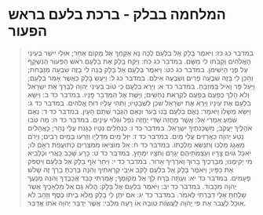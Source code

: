 # המלחמה בבלק - ברכת בלעם בראש הפעור

> במדבר כג כז: וַיֹּאמֶר בָּלָק אֶל בִּלְעָם לְכָה נָּא אֶקָּחֲךָ אֶל מָקוֹם אַחֵר; אוּלַי יִישַׁר בְּעֵינֵי הָאֱלֹהִים וְקַבֹּתוֹ לִי מִשָּׁם.
> במדבר כג כח: וַיִּקַּח בָּלָק אֶת בִּלְעָם רֹאשׁ הַפְּעוֹר הַנִּשְׁקָף עַל פְּנֵי הַיְשִׁימֹן.
> במדבר כג כט: וַיֹּאמֶר בִּלְעָם אֶל בָּלָק בְּנֵה לִי בָזֶה שִׁבְעָה מִזְבְּחֹת; וְהָכֵן לִי בָּזֶה שִׁבְעָה פָרִים וְשִׁבְעָה אֵילִם.
> במדבר כג ל: וַיַּעַשׂ בָּלָק כַּאֲשֶׁר אָמַר בִּלְעָם; וַיַּעַל פָּר וָאַיִל בַּמִּזְבֵּחַ.
> במדבר כד א: וַיַּרְא בִּלְעָם כִּי טוֹב בְּעֵינֵי יְהוָה לְבָרֵךְ אֶת יִשְׂרָאֵל וְלֹא הָלַךְ כְּפַעַם בְּפַעַם לִקְרַאת נְחָשִׁים; וַיָּשֶׁת אֶל הַמִּדְבָּר פָּנָיו.
> במדבר כד ב: וַיִּשָּׂא בִלְעָם אֶת עֵינָיו וַיַּרְא אֶת יִשְׂרָאֵל שֹׁכֵן לִשְׁבָטָיו; וַתְּהִי עָלָיו רוּחַ אֱלֹהִים.
> במדבר כד ג: וַיִּשָּׂא מְשָׁלוֹ וַיֹּאמַר:  נְאֻם בִּלְעָם בְּנוֹ בְעֹר וּנְאֻם הַגֶּבֶר שְׁתֻם הָעָיִן.
> במדבר כד ד: נְאֻם שֹׁמֵעַ אִמְרֵי אֵל:  אֲשֶׁר מַחֲזֵה שַׁדַּי יֶחֱזֶה נֹפֵל וּגְלוּי עֵינָיִם.
> במדבר כד ה: מַה טֹּבוּ אֹהָלֶיךָ יַעֲקֹב; מִשְׁכְּנֹתֶיךָ יִשְׂרָאֵל.
> במדבר כד ו: כִּנְחָלִים נִטָּיוּ כְּגַנֹּת עֲלֵי נָהָר; כַּאֲהָלִים נָטַע יְהוָה כַּאֲרָזִים עֲלֵי מָיִם.
> במדבר כד ז: יִזַּל מַיִם מִדָּלְיָו וְזַרְעוֹ בְּמַיִם רַבִּים; וְיָרֹם מֵאֲגַג מַלְכּוֹ וְתִנַּשֵּׂא מַלְכֻתוֹ.
> במדבר כד ח: אֵל מוֹצִיאוֹ מִמִּצְרַיִם כְּתוֹעֲפֹת רְאֵם לוֹ; יֹאכַל גּוֹיִם צָרָיו וְעַצְמֹתֵיהֶם יְגָרֵם וְחִצָּיו יִמְחָץ.
> במדבר כד ט: כָּרַע שָׁכַב כַּאֲרִי וּכְלָבִיא מִי יְקִימֶנּוּ; מְבָרְכֶיךָ בָרוּךְ וְאֹרְרֶיךָ אָרוּר.
> במדבר כד י: וַיִּחַר אַף בָּלָק אֶל בִּלְעָם וַיִּסְפֹּק אֶת כַּפָּיו; וַיֹּאמֶר בָּלָק אֶל בִּלְעָם לָקֹב אֹיְבַי קְרָאתִיךָ וְהִנֵּה בֵּרַכְתָּ בָרֵךְ זֶה שָׁלֹשׁ פְּעָמִים.
> במדבר כד יא: וְעַתָּה בְּרַח לְךָ אֶל מְקוֹמֶךָ; אָמַרְתִּי כַּבֵּד אֲכַבֶּדְךָ וְהִנֵּה מְנָעֲךָ יְהוָה מִכָּבוֹד.
> במדבר כד יב: וַיֹּאמֶר בִּלְעָם אֶל בָּלָק:  הֲלֹא גַּם אֶל מַלְאָכֶיךָ אֲשֶׁר שָׁלַחְתָּ אֵלַי דִּבַּרְתִּי לֵאמֹר.
> במדבר כד יג: אִם יִתֶּן לִי בָלָק מְלֹא בֵיתוֹ כֶּסֶף וְזָהָב לֹא אוּכַל לַעֲבֹר אֶת פִּי יְהוָה לַעֲשׂוֹת טוֹבָה אוֹ רָעָה מִלִּבִּי:  אֲשֶׁר יְדַבֵּר יְהוָה אֹתוֹ אֲדַבֵּר. 
 

